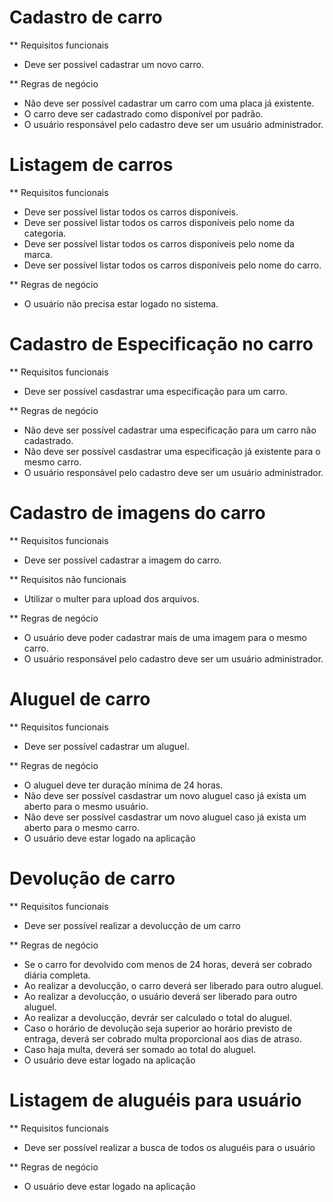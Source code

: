 # Cadastro de carro

** Requisitos funcionais
- Deve ser possível cadastrar um novo carro.

** Regras de negócio
- Não deve ser possível cadastrar um carro com uma placa já existente.
- O carro deve ser cadastrado como disponível por padrão.
- O usuário responsável pelo cadastro deve ser um usuário administrador.


# Listagem de carros

** Requisitos funcionais
- Deve ser possível listar todos os carros disponíveis.
- Deve ser possível listar todos os carros disponíveis pelo nome da categoria.
- Deve ser possível listar todos os carros disponíveis pelo nome da marca.
- Deve ser possível listar todos os carros disponíveis pelo nome do carro.

** Regras de negócio
- O usuário não precisa estar logado no sistema.


# Cadastro de Especificação no carro

** Requisitos funcionais
- Deve ser possível casdastrar uma especificação para um carro.

** Regras de negócio
- Não deve ser possível cadastrar uma especificação para um carro não cadastrado.
- Não deve ser possível casdastrar uma especificação já existente para o mesmo carro.
- O usuário responsável pelo cadastro deve ser um usuário administrador.


# Cadastro de imagens do carro

** Requisitos funcionais
- Deve ser possível cadastrar a imagem do carro.

** Requisitos não funcionais
- Utilizar o multer para upload dos arquivos.

** Regras de negócio
- O usuário deve poder cadastrar mais de uma imagem para o mesmo carro.
- O usuário responsável pelo cadastro deve ser um usuário administrador.


# Aluguel de carro

** Requisitos funcionais
- Deve ser possível cadastrar um aluguel.

** Regras de negócio
- O aluguel deve ter duração mínima de 24 horas.
- Não deve ser possível casdastrar um novo aluguel caso já exista um aberto para o mesmo usuário.
- Não deve ser possível casdastrar um novo aluguel caso já exista um aberto para o mesmo carro.
- O usuário deve estar logado na aplicação

# Devolução de carro

** Requisitos funcionais
- Deve ser possível realizar a devolucção de um carro

** Regras de negócio
- Se o carro for devolvido com menos de 24 horas, deverá ser cobrado diária completa.
- Ao realizar a devolucção, o carro deverá ser liberado para outro aluguel.
- Ao realizar a devolucção, o usuário deverá ser liberado para outro aluguel.
- Ao realizar a devolucção, devrár ser calculado o total do aluguel.
- Caso o horário de devolução seja superior ao horário previsto de entraga, deverá ser cobrado multa proporcional aos dias de atraso.
- Caso haja multa, deverá ser somado ao total do aluguel.
- O usuário deve estar logado na aplicação


# Listagem de aluguéis para usuário

** Requisitos funcionais
- Deve ser possível realizar a busca de todos os aluguéis para o usuário

** Regras de negócio
- O usuário deve estar logado na aplicação
